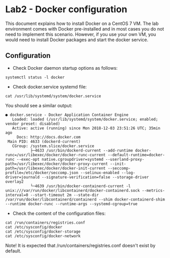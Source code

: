 # Lab2 - Docker configuration
This document explains how to install Docker on a CentOS 7 VM.
The lab environment comes with Docker pre-installed and in most cases you do not need to implement this scenario. However, if you use your own VM, you would need to install Docker packages and start the docker service.

## Configuration
- Check Docker daemon startup options as follows:

```
systemctl status -l docker
```

- Check docker.service systemd file:

```
cat /usr/lib/systemd/system/docker.service
```

You should see a similar output:

```
● docker.service - Docker Application Container Engine
   Loaded: loaded (/usr/lib/systemd/system/docker.service; enabled; vendor preset: disabled)
   Active: active (running) since Mon 2018-12-03 23:51:26 UTC; 35min ago
     Docs: http://docs.docker.com
 Main PID: 4633 (dockerd-current)
   CGroup: /system.slice/docker.service
           ├─4633 /usr/bin/dockerd-current --add-runtime docker-runc=/usr/libexec/docker/docker-runc-current --default-runtime=docker-runc --exec-opt native.cgroupdriver=systemd --userland-proxy-path=/usr/libexec/docker/docker-proxy-current --init-path=/usr/libexec/docker/docker-init-current --seccomp-profile=/etc/docker/seccomp.json --selinux-enabled --log-driver=journald --signature-verification=false --storage-driver overlay2
           └─4639 /usr/bin/docker-containerd-current -l unix:///var/run/docker/libcontainerd/docker-containerd.sock --metrics-interval=0 --start-timeout 2m --state-dir /var/run/docker/libcontainerd/containerd --shim docker-containerd-shim --runtime docker-runc --runtime-args --systemd-cgroup=true
```

- Check the content of the configuration files:

```
cat /run/containers/registries.conf
cat /etc/sysconfig/docker
cat /etc/sysconfig/docker-storage
cat /etc/sysconfig/docker-network
```

Note! It is expected that /run/containers/registries.conf doesn't exist by default.
